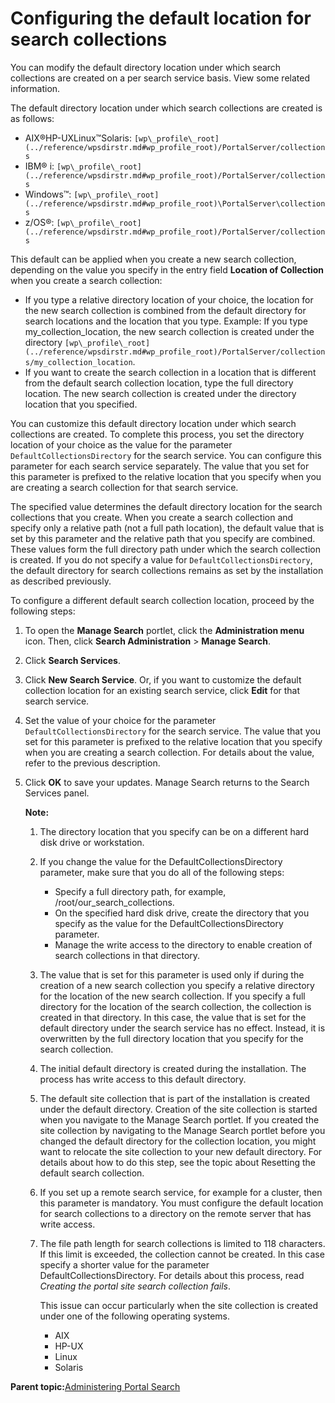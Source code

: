 # Configuring the default location for search collections 

You can modify the default directory location under which search collections are created on a per search service basis. View some related information.

The default directory location under which search collections are created is as follows:

-   AIX®HP-UXLinux™Solaris: `[wp\_profile\_root](../reference/wpsdirstr.md#wp_profile_root)/PortalServer/collections`
-   IBM® i: `[wp\_profile\_root](../reference/wpsdirstr.md#wp_profile_root)/PortalServer/collections`
-   Windows™: `[wp\_profile\_root](../reference/wpsdirstr.md#wp_profile_root)\PortalServer\collections`
-   z/OS®: `[wp\_profile\_root](../reference/wpsdirstr.md#wp_profile_root)/PortalServer/collections`

This default can be applied when you create a new search collection, depending on the value you specify in the entry field **Location of Collection** when you create a search collection:

-   If you type a relative directory location of your choice, the location for the new search collection is combined from the default directory for search locations and the location that you type. Example: If you type my\_collection\_location, the new search collection is created under the directory `[wp\_profile\_root](../reference/wpsdirstr.md#wp_profile_root)/PortalServer/collections/my_collection_location`.
-   If you want to create the search collection in a location that is different from the default search collection location, type the full directory location. The new search collection is created under the directory location that you specified.

You can customize this default directory location under which search collections are created. To complete this process, you set the directory location of your choice as the value for the parameter `DefaultCollectionsDirectory` for the search service. You can configure this parameter for each search service separately. The value that you set for this parameter is prefixed to the relative location that you specify when you are creating a search collection for that search service.

The specified value determines the default directory location for the search collections that you create. When you create a search collection and specify only a relative path \(not a full path location\), the default value that is set by this parameter and the relative path that you specify are combined. These values form the full directory path under which the search collection is created. If you do not specify a value for `DefaultCollectionsDirectory`, the default directory for search collections remains as set by the installation as described previously.

To configure a different default search collection location, proceed by the following steps:

1.  To open the **Manage Search** portlet, click the **Administration menu** icon. Then, click **Search Administration** \> **Manage Search**.

2.  Click **Search Services**.

3.  Click **New Search Service**. Or, if you want to customize the default collection location for an existing search service, click **Edit** for that search service.

4.  Set the value of your choice for the parameter `DefaultCollectionsDirectory` for the search service. The value that you set for this parameter is prefixed to the relative location that you specify when you are creating a search collection. For details about the value, refer to the previous description.

5.  Click **OK** to save your updates. Manage Search returns to the Search Services panel.

    **Note:**

    1.  The directory location that you specify can be on a different hard disk drive or workstation.
    2.  If you change the value for the DefaultCollectionsDirectory parameter, make sure that you do all of the following steps:
        -   Specify a full directory path, for example, /root/our\_search\_collections.
        -   On the specified hard disk drive, create the directory that you specify as the value for the DefaultCollectionsDirectory parameter.
        -   Manage the write access to the directory to enable creation of search collections in that directory.
    3.  The value that is set for this parameter is used only if during the creation of a new search collection you specify a relative directory for the location of the new search collection. If you specify a full directory for the location of the search collection, the collection is created in that directory. In this case, the value that is set for the default directory under the search service has no effect. Instead, it is overwritten by the full directory location that you specify for the search collection.
    4.  The initial default directory is created during the installation. The process has write access to this default directory.
    5.  The default site collection that is part of the installation is created under the default directory. Creation of the site collection is started when you navigate to the Manage Search portlet. If you created the site collection by navigating to the Manage Search portlet before you changed the default directory for the collection location, you might want to relocate the site collection to your new default directory. For details about how to do this step, see the topic about Resetting the default search collection.
    6.  If you set up a remote search service, for example for a cluster, then this parameter is mandatory. You must configure the default location for search collections to a directory on the remote server that has write access.
    7.  The file path length for search collections is limited to 118 characters. If this limit is exceeded, the collection cannot be created. In this case specify a shorter value for the parameter DefaultCollectionsDirectory. For details about this process, read *Creating the portal site search collection fails*.

        This issue can occur particularly when the site collection is created under one of the following operating systems.

        -   AIX
        -   HP-UX
        -   Linux
        -   Solaris

**Parent topic:**[Administering Portal Search ](../admin-system/srtadmsrch.md)

